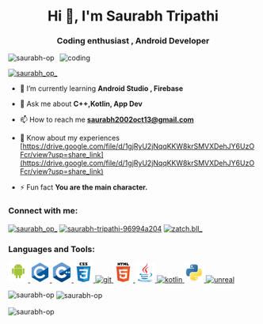 <h1 align="center">Hi 👋, I'm Saurabh Tripathi</h1>
<h3 align="center">Coding enthusiast , Android Developer</h3>

<img align ="right" width = 400 alt="coding" src="https://www.google.com/url?sa=i&url=https%3A%2F%2Fgithub.com%2Frudrabarad%2FGifs&psig=AOvVaw1WxgidIQ4Ld7c2GCPj8FMU&ust=1685531792022000&source=images&cd=vfe&ved=0CBEQjRxqFwoTCLjVrbD1nP8CFQAAAAAdAAAAABAP">
 
<p align="left"> <img src="https://komarev.com/ghpvc/?username=saurabh-op&label=Profile%20views&color=0e75b6&style=flat" alt="saurabh-op" /> </p>

<p align="left"> <a href="https://twitter.com/saurabh_op_" target="blank"><img src="https://img.shields.io/twitter/follow/saurabh_op_?logo=twitter&style=for-the-badge" alt="saurabh_op_" /></a> </p>

- 🌱 I’m currently learning **Android Studio , Firebase**

- 💬 Ask me about **C++,Kotlin, App Dev**

- 📫 How to reach me **saurabh2002oct13@gmail.com**

- 📄 Know about my experiences [https://drive.google.com/file/d/1gjRyU2jNqqKKW8krSMVXDehJY6UzOFcr/view?usp=share_link](https://drive.google.com/file/d/1gjRyU2jNqqKKW8krSMVXDehJY6UzOFcr/view?usp=share_link)

- ⚡ Fun fact **You are the main character.**

<h3 align="left">Connect with me:</h3>
<p align="left">
<a href="https://twitter.com/saurabh_op_" target="blank"><img align="center" src="https://raw.githubusercontent.com/rahuldkjain/github-profile-readme-generator/master/src/images/icons/Social/twitter.svg" alt="saurabh_op_" height="30" width="40" /></a>
<a href="https://linkedin.com/in/saurabh-tripathi-96994a204" target="blank"><img align="center" src="https://raw.githubusercontent.com/rahuldkjain/github-profile-readme-generator/master/src/images/icons/Social/linked-in-alt.svg" alt="saurabh-tripathi-96994a204" height="30" width="40" /></a>
<a href="https://instagram.com/zatch.bll_" target="blank"><img align="center" src="https://raw.githubusercontent.com/rahuldkjain/github-profile-readme-generator/master/src/images/icons/Social/instagram.svg" alt="zatch.bll_" height="30" width="40" /></a>
</p>

<h3 align="left">Languages and Tools:</h3>
<p align="left"> <a href="https://developer.android.com" target="_blank" rel="noreferrer"> <img src="https://raw.githubusercontent.com/devicons/devicon/master/icons/android/android-original-wordmark.svg" alt="android" width="40" height="40"/> </a> <a href="https://www.cprogramming.com/" target="_blank" rel="noreferrer"> <img src="https://raw.githubusercontent.com/devicons/devicon/master/icons/c/c-original.svg" alt="c" width="40" height="40"/> </a> <a href="https://www.w3schools.com/cpp/" target="_blank" rel="noreferrer"> <img src="https://raw.githubusercontent.com/devicons/devicon/master/icons/cplusplus/cplusplus-original.svg" alt="cplusplus" width="40" height="40"/> </a> <a href="https://www.w3schools.com/css/" target="_blank" rel="noreferrer"> <img src="https://raw.githubusercontent.com/devicons/devicon/master/icons/css3/css3-original-wordmark.svg" alt="css3" width="40" height="40"/> </a> <a href="https://git-scm.com/" target="_blank" rel="noreferrer"> <img src="https://www.vectorlogo.zone/logos/git-scm/git-scm-icon.svg" alt="git" width="40" height="40"/> </a> <a href="https://www.w3.org/html/" target="_blank" rel="noreferrer"> <img src="https://raw.githubusercontent.com/devicons/devicon/master/icons/html5/html5-original-wordmark.svg" alt="html5" width="40" height="40"/> </a> <a href="https://www.java.com" target="_blank" rel="noreferrer"> <img src="https://raw.githubusercontent.com/devicons/devicon/master/icons/java/java-original.svg" alt="java" width="40" height="40"/> </a> <a href="https://kotlinlang.org" target="_blank" rel="noreferrer"> <img src="https://www.vectorlogo.zone/logos/kotlinlang/kotlinlang-icon.svg" alt="kotlin" width="40" height="40"/> </a> <a href="https://www.python.org" target="_blank" rel="noreferrer"> <img src="https://raw.githubusercontent.com/devicons/devicon/master/icons/python/python-original.svg" alt="python" width="40" height="40"/> </a> <a href="https://unrealengine.com/" target="_blank" rel="noreferrer"> <img src="https://raw.githubusercontent.com/kenangundogan/fontisto/036b7eca71aab1bef8e6a0518f7329f13ed62f6b/icons/svg/brand/unreal-engine.svg" alt="unreal" width="40" height="40"/> </a> </p>

<p><img align="left" src="https://github-readme-stats.vercel.app/api/top-langs?username=saurabh-op&show_icons=true&locale=en&layout=compact" alt="saurabh-op" /></p>

<p>&nbsp;<img align="center" src="https://github-readme-stats.vercel.app/api?username=saurabh-op&show_icons=true&locale=en" alt="saurabh-op" /></p>

<p><img align="center" src="https://github-readme-streak-stats.herokuapp.com/?user=saurabh-op&" alt="saurabh-op" /></p>
